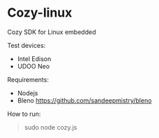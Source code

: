 # Cozy-linux
Cozy SDK for Linux embedded

Test devices:
- Intel Edison
- UDOO Neo

Requirements:
- Nodejs
- Bleno https://github.com/sandeepmistry/bleno

How to run:

> sudo node cozy.js